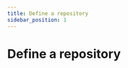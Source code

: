 ```yaml
---
title: Define a repository
sidebar_position: 1
---
```


# Define a repository

<!-- Add content here -->